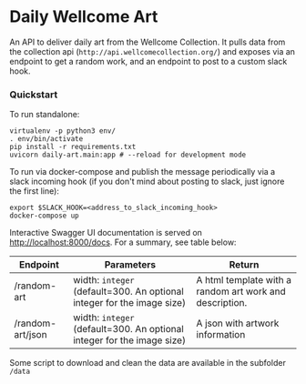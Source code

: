 # Daily Wellcome Art

An API to deliver daily art from the Wellcome Collection. It pulls data from the collection api (`http://api.wellcomecollection.org/`) and exposes via an endpoint to get a random work, and an endpoint to post to a custom slack hook.

### Quickstart
To run standalone:

```
virtualenv -p python3 env/
. env/bin/activate
pip install -r requirements.txt
uvicorn daily-art.main:app # --reload for development mode
```

To run via docker-compose and publish the message periodically via a slack incoming hook (if you don't mind about posting to slack, just ignore the first line):
```
export $SLACK_HOOK=<address_to_slack_incoming_hook>
docker-compose up
```


Interactive Swagger UI documentation is served on [http://localhost:8000/docs](). For a summary, see table below:


| Endpoint   |  Parameters | Return |
|---|---|--------|
| /random-art   | width: `integer` (default=300. An optional integer for the image size) | A html template with a random art work and description. |
| /random-art/json   | width: `integer` (default=300. An optional integer for the image size) | A json with artwork information |

Some script to download and clean the data are available in the subfolder `/data`
